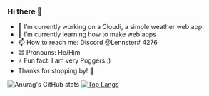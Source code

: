 ### Hi there 👋



- 🔭 I’m currently working on a Cloudi, a simple weather web app
- 🌱 I’m currently learning how to make web apps
- 📫 How to reach me: Discord @Lennster# 4276  
- 😄 Pronouns: He/Him  
- ⚡ Fun fact: I am very Poggers :)  
- Thanks for stopping by! 👋

![Anurag's GitHub stats](https://github-readme-stats.vercel.app/api?username=Lennster1&show_icons=true&theme=radical)
[![Top Langs](https://github-readme-stats.vercel.app/api/top-langs/?username=Lennster1&exclude_repo=VerthashMiner_Automated)](https://github.com/anuraghazra/github-readme-stats)

